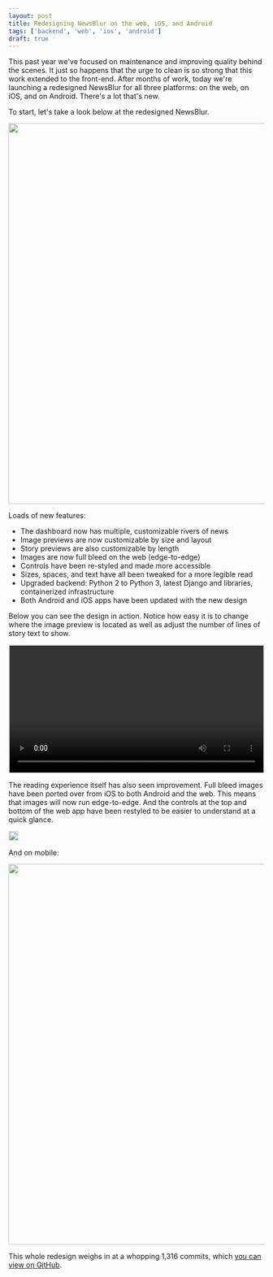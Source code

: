 ```yaml
---
layout: post
title: Redesigning NewsBlur on the web, iOS, and Android
tags: ['backend', 'web', 'ios', 'android']
draft: true
---
```

This past year we've focused on maintenance and improving quality behind the scenes. It just so happens that the urge to clean is so strong that this work extended to the front-end. After months of work, today we're launching a redesigned NewsBlur for all three platforms: on the web, on iOS, and on Android. There's a lot that's new.

To start, let's take a look below at the redesigned NewsBlur.

<img src="/assets/redesign-web.jpg" style="width: 750px;">

Loads of new features:

 * The dashboard now has multiple, customizable rivers of news
 * Image previews are now customizable by size and layout
 * Story previews are also customizable by length
 * Images are now full bleed on the web (edge-to-edge)
 * Controls have been re-styled and made more accessible
 * Sizes, spaces, and text have all been tweaked for a more legible read
 * Upgraded backend: Python 2 to Python 3, latest Django and libraries, containerized infrastructure
 * Both Android and iOS apps have been updated with the new design

Below you can see the design in action. Notice how easy it is to change where the image preview is located as well as adjust the number of lines of story text to show.

<p>
    <video autoplay loop playsinline width="500" style="width: 500px;margin: 0 auto;display: block; border: 2px solid rgba(0,0,0,0.1)">
        <source src="/assets/redesign-content-preview.mp4" type="video/mp4">
    </video>
</p>

The reading experience itself has also seen improvement. Full bleed images have been ported over from iOS to both Android and the web. This means that images will now run edge-to-edge. And the controls at the top and bottom of the web app have been restyled to be easier to understand at a quick glance.

<img src="/assets/redesign-full-bleed.jpg" style="margin: 0 auto; border: 2px solid rgba(0,0,0,0.1);">

And on mobile:

<img src="/assets/redesign-ios-android.jpg" style="width: 750px;">

This whole redesign weighs in at a whopping 1,316 commits, which [you can view on GitHub](https://github.com/samuelclay/NewsBlur/compare/dashboard3).
